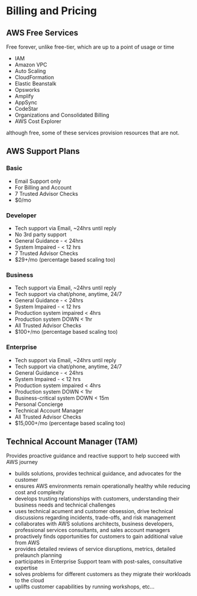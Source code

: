 # Billing and Pricing

## AWS Free Services

Free forever, unlike free-tier, which are up to a point of usage or time

- IAM
- Amazon VPC
- Auto Scaling
- CloudFormation
- Elastic Beanstalk
- Opsworks
- Amplify
- AppSync
- CodeStar
- Organizations and Consolidated Billing
- AWS Cost Explorer

although free, some of these services provision resources that are not.

## AWS Support Plans

### Basic

- Email Support only
- For Billing and Account
- 7 Trusted Advisor Checks
- $0/mo

### Developer

- Tech support via Email, ~24hrs until reply
- No 3rd party support
- General Guidance - < 24hrs
- System Impaired - < 12 hrs
- 7 Trusted Advisor Checks
- $29+/mo (percentage based scaling too)

### Business

- Tech support via Email, ~24hrs until reply
- Tech support via chat/phone, anytime, 24/7
- General Guidance - < 24hrs
- System Impaired - < 12 hrs
- Production system impaired < 4hrs
- Production system DOWN < 1hr
- All Trusted Advisor Checks
- $100+/mo (percentage based scaling too)

### Enterprise

- Tech support via Email, ~24hrs until reply
- Tech support via chat/phone, anytime, 24/7
- General Guidance - < 24hrs
- System Impaired - < 12 hrs
- Production system impaired < 4hrs
- Production system DOWN < 1hr
- Business-critical system DOWN < 15m
- Personal Concierge
- Technical Account Manager
- All Trusted Advisor Checks
- $15,000+/mo (percentage based scaling too)

## Technical Account Manager (TAM)

Provides proactive guidance and reactive support to help succeed with AWS journey

- builds solutions, provides technical guidance, and advocates for the customer
- ensures AWS environments remain operationally healthy while reducing cost and complexity
- develops trusting relationships with customers, understanding their business needs and technical challenges
- uses technical acument and customer obsession, drive technical discussions regarding incidents, trade-offs, and risk management
- collaborates with AWS solutions architects, business developers, professional services consultants, and sales account managers
- proactively finds opportunities for customers to gain additional value from AWS
- provides detailed reviews of service disruptions, metrics, detailed prelaunch planning
- participates in Enterprise Support team with post-sales, consultative expertise
- solves problems for different customers as they migrate their workloads to the cloud
- uplifts customer capabilities by running workshops, etc...
